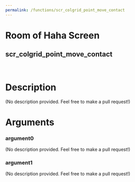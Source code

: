 ```yaml
---
permalink: /functions/scr_colgrid_point_move_contact
---
```

# Room of Haha Screen  
## scr_colgrid_point_move_contact  
&nbsp;  
# Description  
(No description provided. Feel free to make a pull request!) 
&nbsp;  
# Arguments
### argument0
(No description provided. Feel free to make a pull request!)
&nbsp;  
### argument1
(No description provided. Feel free to make a pull request!)
&nbsp;  


